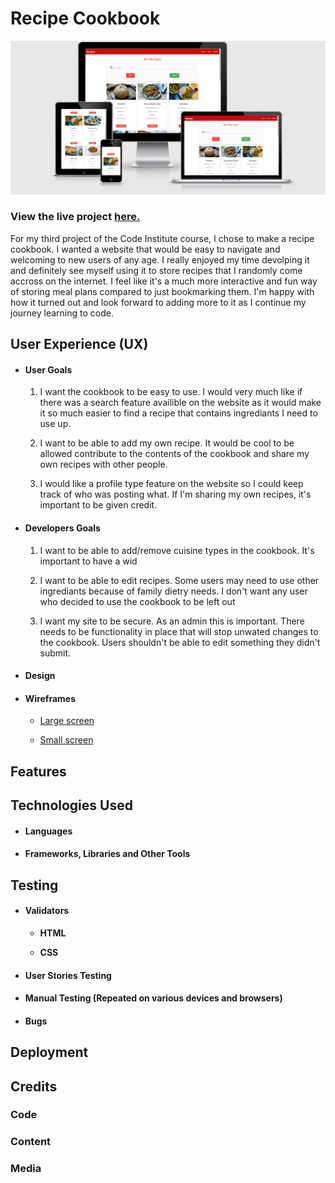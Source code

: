 # Recipe Cookbook

![Device Showcase](/images/amiresponsive.png "Recipe Cookbook Responsive")

### View the live project [here.](https://ms3-project-recipe-cookbook.herokuapp.com/)

For my third project of the Code Institute course, I chose to make a recipe cookbook. I wanted a website that would be easy to navigate and welcoming to new users of any age. I really enjoyed my time devolping it and definitely see myself using it to store recipes that I randomly come accross on the internet. I feel like it's a much more interactive and fun way of storing meal plans compared to just bookmarking them. I'm happy with how it turned out and look forward to adding more to it as I continue my journey learning to code.

## User Experience (UX)

- #### User Goals

    1. I want the cookbook to be easy to use. I would very much like if there was a search feature availible on the website as it would make it so much easier to find a recipe that contains ingrediants I need to use up.

    1. I want to be able to add my own recipe. It would be cool to be allowed contribute to the contents of the cookbook and share my own recipes with other people.

    1. I would like a profile type feature on the website so I could keep track of who was posting what. If I'm sharing my own recipes, it's important to be given credit.


- #### Developers Goals

    1. I want to be able to add/remove cuisine types in the cookbook. It's important to have a wid

    1. I want to be able to edit recipes. Some users may need to use other ingrediants because of family dietry needs. I don't want any user who decided to use the cookbook to be left out

    1.  I want my site to be secure. As an admin this is important. There needs to be functionality in place that will stop unwated changes to the cookbook. Users shouldn't be able to edit something they didn't submit.
  

- #### Design


- #### Wireframes

    * [Large screen]()
    
    * [Small screen]()

## Features



## Technologies Used

- #### Languages

  

- #### Frameworks, Libraries and Other Tools


## Testing

- #### Validators

    * **HTML**
        

    * **CSS**
        


- #### User Stories Testing    


- #### Manual Testing (Repeated on various devices and browsers)


- #### Bugs

   
## Deployment

## Credits

### Code


### Content


### Media
